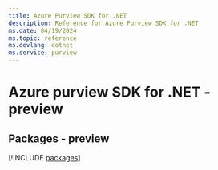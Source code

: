 ```yaml
---
title: Azure Purview SDK for .NET
description: Reference for Azure Purview SDK for .NET
ms.date: 04/19/2024
ms.topic: reference
ms.devlang: dotnet
ms.service: purview
---
```

# Azure purview SDK for .NET - preview
## Packages - preview
[!INCLUDE [packages](purview-index.md)]